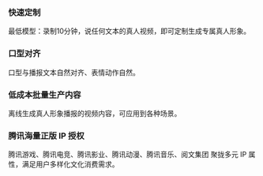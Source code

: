 ﻿### 快速定制
最低模型：录制10分钟，说任何文本的真人视频，即可定制生成专属真人形象。
### 口型对齐
口型与播报文本自然对齐、表情动作自然。
### 低成本批量生产内容
离线生成真人形象播报的视频内容，可应用到各种场景。
### 腾讯海量正版 IP 授权
腾讯游戏、腾讯电竞、腾讯影业、腾讯动漫、腾讯音乐、阅文集团
聚拢多元 IP 属性，满足用户多样化文化消费需求。

